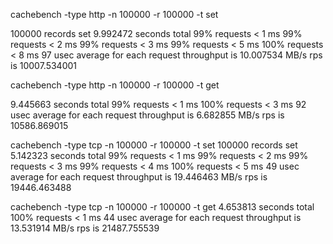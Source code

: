 cachebench -type http -n 100000 -r 100000 -t set

100000 records set
9.992472 seconds total
99% requests < 1 ms
99% requests < 2 ms
99% requests < 3 ms
99% requests < 5 ms
100% requests < 8 ms
97 usec average for each request
throughput is 10.007534 MB/s
rps is 10007.534001

cachebench -type http -n 100000 -r 100000 -t get

9.445663 seconds total
99% requests < 1 ms
100% requests < 3 ms
92 usec average for each request
throughput is 6.682855 MB/s
rps is 10586.869015


cachebench -type tcp -n 100000 -r 100000 -t set
100000 records set
5.142323 seconds total
99% requests < 1 ms
99% requests < 2 ms
99% requests < 3 ms
99% requests < 4 ms
100% requests < 5 ms
49 usec average for each request
throughput is 19.446463 MB/s
rps is 19446.463488

cachebench -type tcp -n 100000 -r 100000 -t get
4.653813 seconds total
100% requests < 1 ms
44 usec average for each request
throughput is 13.531914 MB/s
rps is 21487.755539